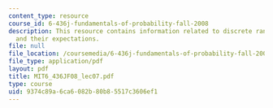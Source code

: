 ```yaml
---
content_type: resource
course_id: 6-436j-fundamentals-of-probability-fall-2008
description: This resource contains information related to discrete random variables
  and their expectations.
file: null
file_location: /coursemedia/6-436j-fundamentals-of-probability-fall-2008/9374c89a6ca6082b80b85517c3606ef1_MIT6_436JF08_lec07.pdf
file_type: application/pdf
layout: pdf
title: MIT6_436JF08_lec07.pdf
type: course
uid: 9374c89a-6ca6-082b-80b8-5517c3606ef1
---
```

